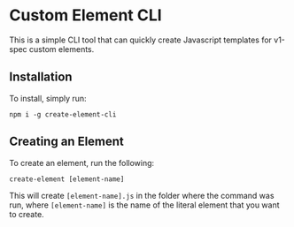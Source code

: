 # Custom Element CLI

This is a simple CLI tool that can quickly create Javascript templates for 
v1-spec custom elements.

## Installation

To install, simply run:

```CLI
npm i -g create-element-cli
```

## Creating an Element

To create an element, run the following:

```CLI
create-element [element-name]
```

This will create `[element-name].js` in the folder where the command was run, 
where `[element-name]` is the name of the literal element that you want to
create.